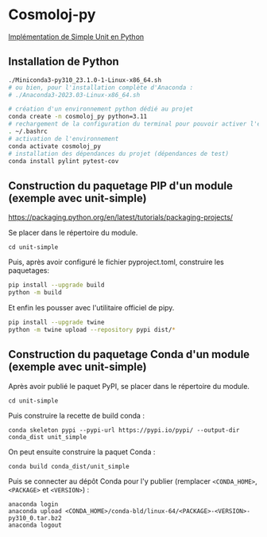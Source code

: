 # Cosmoloj-py

[Implémentation de Simple Unit en Python](unit-simple/)

## Installation de Python

```bash
./Miniconda3-py310_23.1.0-1-Linux-x86_64.sh
# ou bien, pour l'installation complète d'Anaconda :
# ./Anaconda3-2023.03-Linux-x86_64.sh

# création d'un environnement python dédié au projet
conda create -n cosmoloj_py python=3.11
# rechargement de la configuration du terminal pour pouvoir activer l'environnement python
. ~/.bashrc
# activation de l'environnement
conda activate cosmoloj_py
# installation des dépendances du projet (dépendances de test)
conda install pylint pytest-cov
```

## Construction du paquetage PIP d'un module (exemple avec unit-simple)

https://packaging.python.org/en/latest/tutorials/packaging-projects/

Se placer dans le répertoire du module.

```commandline
cd unit-simple
```

Puis, après avoir configuré le fichier pyproject.toml, construire les paquetages:

```bash
pip install --upgrade build
python -m build
```

Et enfin les pousser avec l'utilitaire officiel de pipy.

```bash
pip install --upgrade twine
python -m twine upload --repository pypi dist/*
```

## Construction du paquetage Conda d'un module (exemple avec unit-simple)

Après avoir publié le paquet PyPI, se placer dans le répertoire du module.

```commandline
cd unit-simple
```

Puis construire la recette de build conda :

```commandline
conda skeleton pypi --pypi-url https://pypi.io/pypi/ --output-dir conda_dist unit_simple
```

On peut ensuite construire la paquet Conda :

```commandline
conda build conda_dist/unit_simple
```

Puis se connecter au dépôt Conda pour l'y publier (remplacer `<CONDA_HOME>`, `<PACKAGE>` et `<VERSION>`) :

```commandline
anaconda login
anaconda upload <CONDA_HOME>/conda-bld/linux-64/<PACKAGE>-<VERSION>-py310_0.tar.bz2
anaconda logout
```
